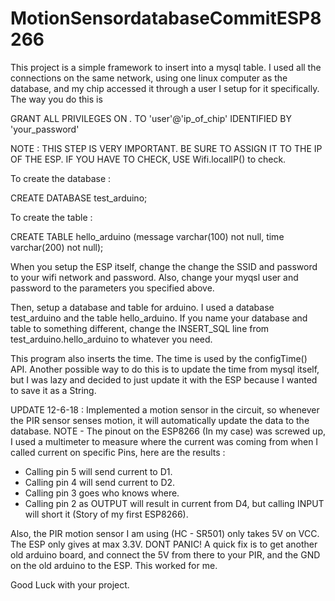 # MotionSensordatabaseCommitESP8266


This project is a simple framework to insert into a mysql table. I used all the connections on the same network, using one linux computer as the database, and my chip accessed it through a user I setup for it specifically. The way you do this is 

GRANT ALL PRIVILEGES ON *.* TO 'user'@'ip_of_chip' IDENTIFIED BY 'your_password'

NOTE : THIS STEP IS VERY IMPORTANT. BE SURE TO ASSIGN IT TO THE IP OF THE ESP. IF YOU HAVE TO CHECK, USE Wifi.localIP() to check.

To create the database : 

CREATE DATABASE test_arduino;

To create the table : 

CREATE TABLE hello_arduino (message varchar(100) not null, time varchar(200) not null);

When you setup the ESP itself, change the change the SSID and password to your wifi network and password. Also, change your
myqsl user and password to the parameters you specified above.

Then, setup a database and table for arduino. I used a database test_arduino and the table hello_arduino. If you name your 
database and table to something different, change the INSERT_SQL line from test_arduino.hello_arduino to whatever you need. 

This program also inserts the time. The time is used by the configTime() API. Another possible way to do this is to update the 
time from mysql itself, but I was lazy and decided to just update it with the ESP because I wanted to save it as a String.

UPDATE 12-6-18 : 
Implemented a motion sensor in the circuit, so whenever the PIR sensor senses motion, it will automatically update the data 
to the database. NOTE - The pinout on the ESP8266 (In my case) was screwed up, I used a multimeter to measure where the 
current was coming from when I called current on specific Pins, here are the results : 
 - Calling pin 5 will send current to D1.
 - Calling pin 4 will send current to D2. 
 - Calling pin 3 goes who knows where.
 - Calling pin 2 as OUTPUT will result in current from D4, but calling INPUT will short it (Story of my first ESP8266).
 
Also, the PIR motion sensor I am using (HC - SR501) only takes 5V on VCC. The ESP only gives at max 3.3V. DONT PANIC!
A quick fix is to get another old arduino board, and connect the 5V from there to your PIR, and the GND on the 
old arduino to the ESP. This worked for me.

Good Luck with your project. 




